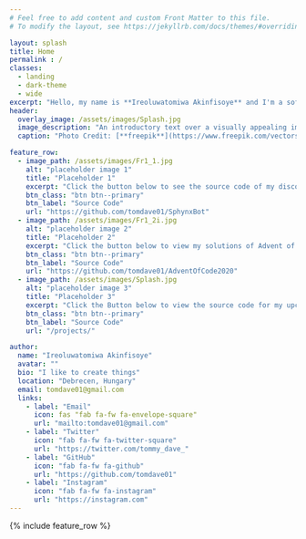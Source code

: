 ```yaml
---
# Feel free to add content and custom Front Matter to this file.
# To modify the layout, see https://jekyllrb.com/docs/themes/#overriding-theme-defaults

layout: splash
title: Home
permalink : /
classes:
  - landing
  - dark-theme
  - wide
excerpt: "Hello, my name is **Ireoluwatomiwa Akinfisoye** and I'm a software Engineer"
header:
  overlay_image: /assets/images/Splash.jpg
  image_description: "An introductory text over a visually appealing image"
  caption: "Photo Credit: [**freepik**](https://www.freepik.com/vectors/background)"

feature_row:
  - image_path: /assets/images/Fr1_1.jpg
    alt: "placeholder image 1"
    title: "Placeholder 1"
    excerpt: "Click the button below to see the source code of my discord bot"
    btn_class: "btn btn--primary"
    btn_label: "Source Code"
    url: "https://github.com/tomdave01/SphynxBot"
  - image_path: /assets/images/Fr1_2i.jpg
    alt: "placeholder image 2"
    title: "Placeholder 2"
    excerpt: "Click the button below to view my solutions of Advent of Code 2020"
    btn_class: "btn btn--primary"
    btn_label: "Source Code"
    url: "https://github.com/tomdave01/AdventOfCode2020"
  - image_path: /assets/images/Splash.jpg
    alt: "placeholder image 3"
    title: "Placeholder 3"
    excerpt: "Click the Button below to view the source code for my upcoming FPL bot"
    btn_class: "btn btn--primary"
    btn_label: "Source Code"
    url: "/projects/"

author:
  name: "Ireoluwatomiwa Akinfisoye"
  avatar: ""
  bio: "I like to create things"
  location: "Debrecen, Hungary"
  email: tomdave01@gmail.com
  links:
    - label: "Email"
      icon: fas "fab fa-fw fa-envelope-square"
      url: "mailto:tomdave01@gmail.com"
    - label: "Twitter"
      icon: "fab fa-fw fa-twitter-square"
      url: "https://twitter.com/tommy_dave_"
    - label: "GitHub"
      icon: "fab fa-fw fa-github"
      url: "https://github.com/tomdave01"
    - label: "Instagram"
      icon: "fab fa-fw fa-instagram"
      url: "https://instagram.com"
---
```


{% include feature_row %}

<!-- <p style="font-size: 200%; text-align: center">Hello, my name is <strong>Ireoluwa<em>tomiwa</em> Akinfisoye</strong>
<p style="font-size: 150%" >I am a Front-End Developer and Python Developer with some experience with handling data
<p style="font-size: 150%" >You can find out more about me <a href="/about">here</a> or Check out my past or present projects <a href="/projects">here</a>

<!--Switch Back to a splash Page and put three Projects that you value the most [Done (Just need to refine)]-->

<!--Make a Meme Page or Page of Songs you like to see lighten up the mood-->

<!--Make sure to move your picture to About page-->

<!--Use Snapshots of your code for feature row blocks, with a  link to the Projects page-->

<!--Find a Nice picture to use as your Splash page header image [Done]-->

<!--Link to your resume on the main page-->